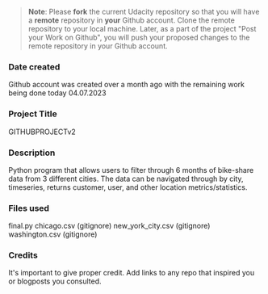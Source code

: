 >**Note**: Please **fork** the current Udacity repository so that you will have a **remote** repository in **your** Github account. Clone the remote repository to your local machine. Later, as a part of the project "Post your Work on Github", you will push your proposed changes to the remote repository in your Github account.

### Date created
Github account was created over a month ago with the remaining work being done today 04.07.2023 

### Project Title
GITHUBPROJECTv2

### Description
Python program that allows users to filter through 6 months of bike-share data from 3 different cities.  The data can be navigated through by city, timeseries, returns customer, user, and other location metrics/statistics.

### Files used
final.py
chicago.csv (gitignore)
new_york_city.csv (gitignore)
washington.csv (gitignore)

### Credits
It's important to give proper credit. Add links to any repo that inspired you or blogposts you consulted.

